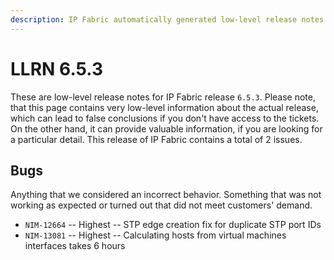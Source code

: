 ```yaml
---
description: IP Fabric automatically generated low-level release notes for version 6.5.3.
---
```


# LLRN 6.5.3

These are low-level release notes for IP Fabric release `6.5.3`. Please note, that this page contains very low-level information about the actual release, which can lead to false conclusions if you don't have access to the tickets. On the other hand, it can provide valuable information, if you are looking for a particular detail. This release of IP Fabric contains a total of 2 issues.

## Bugs

Anything that we considered an incorrect behavior. Something that was not working as expected or turned out that did not meet customers' demand.

- `NIM-12664` -- Highest -- STP edge creation fix for duplicate STP port IDs
- `NIM-13081` -- Highest -- Calculating hosts from virtual machines interfaces takes 6 hours
